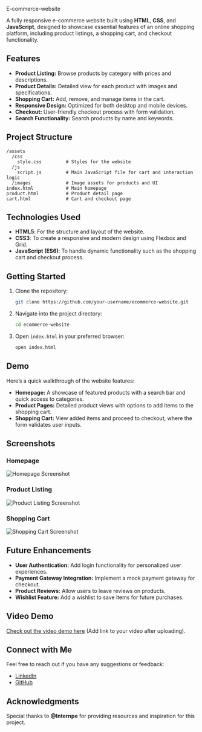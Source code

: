 E-commerce-website

   A fully responsive e-commerce website built using **HTML**, **CSS**, and **JavaScript**, designed to showcase essential features of an online shopping platform, including product listings, a shopping cart, and checkout functionality.

## Features

- **Product Listing:** Browse products by category with prices and descriptions.
- **Product Details:** Detailed view for each product with images and specifications.
- **Shopping Cart:** Add, remove, and manage items in the cart.
- **Responsive Design:** Optimized for both desktop and mobile devices.
- **Checkout:** User-friendly checkout process with form validation.
- **Search Functionality:** Search products by name and keywords.

## Project Structure

```
/assets
  /css
    style.css         # Styles for the website
  /js
    script.js         # Main JavaScript file for cart and interaction logic
  /images             # Image assets for products and UI
index.html            # Main homepage
product.html          # Product detail page
cart.html             # Cart and checkout page
```

## Technologies Used

- **HTML5**: For the structure and layout of the website.
- **CSS3**: To create a responsive and modern design using Flexbox and Grid.
- **JavaScript (ES6)**: To handle dynamic functionality such as the shopping cart and checkout process.

## Getting Started

1. Clone the repository:
   ```bash
   git clone https://github.com/your-username/ecommerce-website.git
   ```
2. Navigate into the project directory:
   ```bash
   cd ecommerce-website
   ```
3. Open `index.html` in your preferred browser:
   ```bash
   open index.html
   ```

## Demo

Here’s a quick walkthrough of the website features:

- **Homepage:** A showcase of featured products with a search bar and quick access to categories.
- **Product Pages:** Detailed product views with options to add items to the shopping cart.
- **Shopping Cart:** View added items and proceed to checkout, where the form validates user inputs.

## Screenshots

### Homepage
![Homepage Screenshot](assets/images/homepage-screenshot.png)

### Product Listing
![Product Listing Screenshot](assets/images/product-listing-screenshot.png)

### Shopping Cart
![Shopping Cart Screenshot](assets/images/cart-screenshot.png)

## Future Enhancements

- **User Authentication:** Add login functionality for personalized user experiences.
- **Payment Gateway Integration:** Implement a mock payment gateway for checkout.
- **Product Reviews:** Allow users to leave reviews on products.
- **Wishlist Feature:** Add a wishlist to save items for future purchases.

## Video Demo

[Check out the video demo here](#) (Add link to your video after uploading).

## Connect with Me

Feel free to reach out if you have any suggestions or feedback:
- [LinkedIn](https://www.linkedin.com/in/suriya273)
- [GitHub](https://github.com/TECHGENIUS01)

## Acknowledgments

Special thanks to **@Internpe** for providing resources and inspiration for this project.


